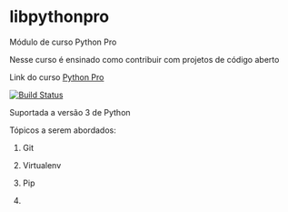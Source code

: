 # libpythonpro
Módulo de curso Python Pro

Nesse curso é ensinado como contribuir com projetos de código aberto

Link do curso [Python Pro](https://pythonpro.com.br/)

[![Build Status](https://app.travis-ci.com/jrcidade/libpythonpro.svg?branch=main)](https://app.travis-ci.com/jrcidade/libpythonpro)

Suportada a versão 3 de Python

Tópicos a serem abordados:

1. Git

2. Virtualenv

3. Pip

4.